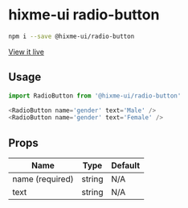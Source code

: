 # hixme-ui radio-button

```bash
npm i --save @hixme-ui/radio-button
```
[View it live](https://hixme.github.io/hixme-ui/radio-button)

## Usage

```javascript
import RadioButton from '@hixme-ui/radio-button'

<RadioButton name='gender' text='Male' />
<RadioButton name='gender' text='Female' />
```

## Props

| Name            | Type        | Default        |
| --------------- | ----------- | -------------- |
| name (required) | string      | N/A            |
| text            | string      | N/A            |



